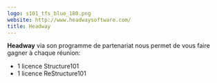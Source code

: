 ```yaml
---
logo: s101_tfs_blue_180.png
website: http://www.headwaysoftware.com/
title: Headway
---
```


**Headway** via son programme de partenariat nous permet de vous faire gagner à chaque réunion:
- 1 licence Structure101
- 1 licence ReStructure101